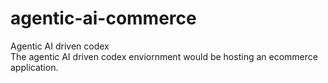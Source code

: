# agentic-ai-commerce
Agentic AI driven codex <br>
The agentic AI driven codex enviornment would be hosting an ecommerce application.